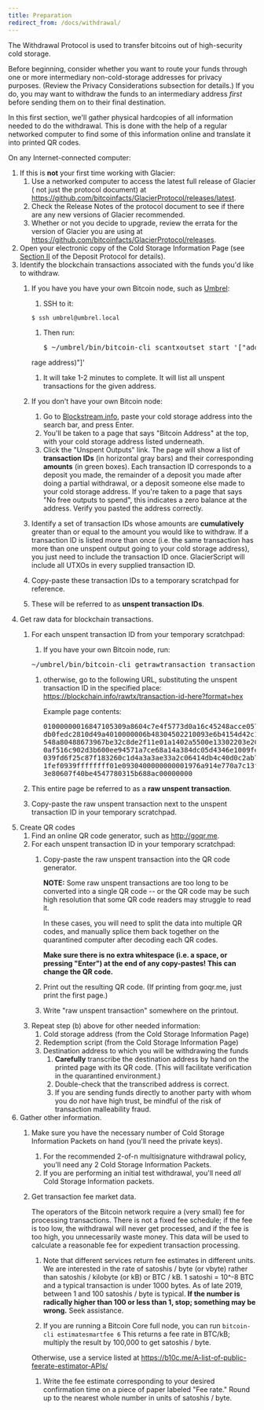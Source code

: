 ```yaml
---
title: Preparation
redirect_from: /docs/withdrawal/
---
```


The Withdrawal Protocol is used to transfer bitcoins out of high-security
cold storage.

Before beginning, consider whether you want to route your funds through one or
more intermediary non-cold-storage addresses for privacy purposes. (Review the
Privacy Considerations subsection for details.) If you do, you may want to
withdraw the funds to an intermediary address *first* before sending them on to
their final destination.

In this first section, we'll gather physical hardcopies of all information
needed to do the withdrawal. This is done with the help of a regular networked
computer to find some of this information online and translate it into printed
QR codes.

On any Internet-connected computer:

1. If this is **not** your first time working with Glacier:
    1. Use a networked computer to access the latest full release of Glacier (
    not just the protocol document) at <https://github.com/bitcoinfacts/GlacierProtocol/releases/latest>.
    1. Check the Release Notes of the protocol document to see if
    there are any new versions of Glacier recommended.
    1. Whether or not you decide to upgrade, review the errata for the version
    of Glacier you are using at <https://github.com/bitcoinfacts/GlacierProtocol/releases>.
1. Open your electronic copy of the
<span class="warning">Cold Storage Information Page</span>
(see [Section II](../../deposit/transfer-to-paper/) of the Deposit Protocol for details).
1. Identify the blockchain transactions associated with the funds you'd like
to withdraw.  
    1. If you have you have your own Bitcoin node, such as [Umbrel](https://getumbrel.com/):  
        1. SSH to it:
        ```
        $ ssh umbrel@umbrel.local
        ```

        1. Then run:  
            <pre>$ ~/umbrel/bin/bitcoin-cli scantxoutset start '["addr(<span class="warning">cold sto
        rage address</span>)"]'</pre>

        1. It will take 1-2 minutes to complete. It will list all unspent transactions for the given address.
    1. If you don't have your own Bitcoin node:
        1. Go to [Blockstream.info](https://blockstream.info/), paste your
        <span class="warning">cold storage address</span> into the search bar,
        and press Enter.
        1. You'll be taken to a page that says "Bitcoin Address" at the top, with
        your <span class="warning">cold storage address</span> listed underneath.
        1. Click the "Unspent Outputs" link. The page will show a list of
        **<span class="warning">transaction IDs</span>**
        (in horizontal gray bars) and their corresponding **amounts** (in green boxes).
        Each <span class="warning">transaction ID</span> corresponds to a deposit
        you made, the remainder of a deposit you made after doing a partial
        withdrawal, or a deposit someone else made to your cold storage address.
        If you're taken to a page that says "No free outputs to spend", this
        indicates a zero balance at the address. Verify you pasted the address
        correctly.
    1. Identify a set of <span class="warning">transaction IDs</span> whose amounts are **cumulatively**
    greater than or equal to the amount you would like to withdraw.
    If a transaction ID is listed more than once (i.e. the same transaction
    has more than one unspent output going to your cold storage address), you
    just need to include the transaction ID once. GlacierScript will include
    all UTXOs in every supplied transaction ID.
    1. Copy-paste these <span class="warning">transaction IDs</span> to a temporary scratchpad for
    reference.
    1. These will be referred to as **<span class="warning">unspent transaction IDs</span>**.
1. Get raw data for blockchain transactions.
    1. For each <span class="warning">unspent transaction ID</span> from your
    temporary scratchpad:
        1. If you have your own Bitcoin node, run:
        <pre>~/umbrel/bin/bitcoin-cli getrawtransaction <span class="primary">transaction-id-here</span></pre>
        1. otherwise, go to the following URL, substituting the unspent transaction ID in
        the specified place:
           [https://blockchain.info/rawtx/<span class="primary">transaction-id-here</span>?format=hex](https://blockchain.info/rawtx/transaction-id-here?format=hex)

           Example page contents:
           <pre><span class="warning">01000000016847105309a8604c7e4f5773d0a16c45248acce057dab62e
           db0fedc2810d49a4010000006b48304502210093e6b4154d42c1bba27c
           548a80488673967be32c8de2f11e01a1402a5500e13302203e20874e5d
           0af516c902d3b600ee94571a7ce68a14a384dc05d4346e1009fe000121
           039fd6f25c87f183260c1d4a3a3ae33a2c06414db4c40d0c2ab76a7192
           1fef0939ffffffff01e0930400000000001976a914e770a7c13f977478
           3e80607f40be4547780315b688ac00000000</span></pre>

   1. This entire page be referred to as a
   **<span class="warning">raw unspent transaction</span>**.
   1. Copy-paste the <span class="warning">raw unspent transaction</span>
   next to the unspent <span class="warning">transaction ID</span> in
   your temporary scratchpad.
1. Create QR codes
    1. Find an online QR code generator, such as <http://goqr.me>.
    1. For each unspent <span class="warning">transaction ID</span> in your
    temporary scratchpad:
        1. Copy-paste the <span class="warning">raw unspent transaction</span>
        into the QR code generator.

            **NOTE:**  Some raw unspent transactions are too long to be converted
            into a single QR code -- or the QR code may be such high resolution
            that some QR code readers may struggle to read it.

            In these cases, you will need to split the data into multiple QR
            codes, and manually splice them back together on the quarantined
            computer after decoding each QR codes.

            **Make sure there is no extra
            whitespace (i.e. a space, or pressing "Enter") at the end of any
            copy-pastes! This can change the QR code.**

        1. Print out the resulting <span class="warning"> QR code</span>. (If
          printing from goqr.me, just print the first page.)
        1. Write "raw unspent transaction" somewhere on the printout.
    1. Repeat step (b) above for other needed information:
        1. Cold storage address (from the <span class="warning">Cold Storage Information Page</span>)
        1. Redemption script (from the <span class="warning">Cold Storage Information Page</span>)
        1. <span class="warning">Destination address</span> to which you will be withdrawing the funds
            1. **Carefully** transcribe the destination address by hand on the printed page with its QR code. (This will facilitate verification in the quarantined environment.)
            1. Double-check that the transcribed address is correct.
            1. If you are sending funds directly to another party with whom you do *not* have high trust, be mindful of the risk of transaction malleability fraud.
1. Gather other information.
    1. Make sure you have the necessary number of <span class="danger">Cold Storage Information Packets</span> on hand (you'll need the private keys).
        1. For the recommended 2-of-n multisignature withdrawal policy,
        you'll need any 2
        <span class="danger">Cold Storage Information Packets</span>.
        1. If you are performing an initial test withdrawal, you'll need *all*
        <span class="danger">Cold Storage Information packets</span>.
    1. Get transaction fee market data.

        The operators of the Bitcoin network require a (very small) fee for
        processing transactions. There is not a fixed fee schedule; if the fee
        is too low, the withdrawal will never get processed, and if the fee is
        too high, you unnecessarily waste money. This data will be used to
        calculate a reasonable fee for expedient transaction processing.

        1. Note that different services return fee estimates in different units.
        We are interested in the rate of satoshis / byte (or vbyte) rather than
        satoshis / kilobyte (or kB) or BTC / kB.
        1 satoshi = 10^-8 BTC and a typical transaction is under 1000 bytes.
        As of late 2019, between 1 and 100 satoshis / byte is typical. **If the number is
        radically higher than 100 or less than 1, stop; something may be wrong.** Seek assistance.

        1. If you are running a Bitcoin Core full node, you can run `bitcoin-cli estimatesmartfee 6`
        This returns a fee rate in BTC/kB; multiply the result by 100,000 to get satoshis / byte.

        Otherwise, use a service listed at <https://b10c.me/A-list-of-public-feerate-estimator-APIs/>

        1. Write the fee estimate corresponding to your desired confirmation time on a piece of paper
        labeled "Fee rate." Round up to the nearest whole number in units of satoshis / byte.
